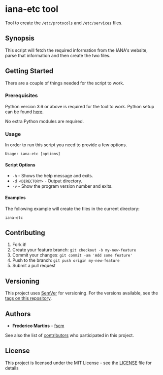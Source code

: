 # iana-etc tool

Tool to create the `/etc/protocols` and `/etc/services` files.

## Synopsis

This script will fetch the required information from the IANA's website, parse
that information and then create the two files.

## Getting Started

There are a couple of things needed for the script to work.

### Prerequisites

Python version 3.6 or above is required for the tool to work. Python setup can
be found [here](https://www.python.org/downloads/).

No extra Python modules are required.

### Usage

In order to run this script you need to provide a few options.

```shell
Usage: iana-etc [options]
```

#### Script Options

* `-h` - Shows the help message and exits.
* `-d <DIRECTORY>` - Output directory.
* `-v` - Show the program version number and exits.

#### Examples

The following example will create the files in the current directory:

```shell
iana-etc
```

## Contributing

1. Fork it!
2. Create your feature branch: `git checkout -b my-new-feature`
3. Commit your changes: `git commit -am 'Add some feature'`
4. Push to the branch: `git push origin my-new-feature`
5. Submit a pull request

## Versioning

This project uses [SemVer](http://semver.org/) for versioning. For the versions
available, see the [tags on this repository](https://github.com/fscm/tools/tags).

## Authors

* **Frederico Martins** - [fscm](https://github.com/fscm)

See also the list of [contributors](https://github.com/fscm/tools/contributors)
who participated in this project.

## License

This project is licensed under the MIT License - see the [LICENSE](../LICENSE)
file for details
